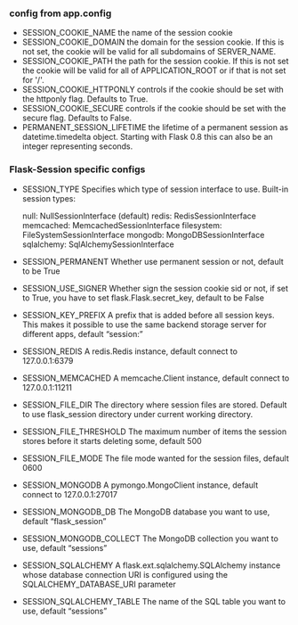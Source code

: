 ### config from app.config
* SESSION_COOKIE_NAME     the name of the session cookie
* SESSION_COOKIE_DOMAIN   the domain for the session cookie. If this is not set, the cookie will be valid for all subdomains of SERVER_NAME.
* SESSION_COOKIE_PATH     the path for the session cookie. If this is not set the cookie will be valid for all of APPLICATION_ROOT or if that is not set for '/'.
* SESSION_COOKIE_HTTPONLY     controls if the cookie should be set with the httponly flag. Defaults to True.
* SESSION_COOKIE_SECURE   controls if the cookie should be set with the secure flag. Defaults to False.
* PERMANENT_SESSION_LIFETIME  the lifetime of a permanent session as datetime.timedelta object. Starting with Flask 0.8 this can also be an integer representing seconds.

### Flask-Session specific configs
* SESSION_TYPE   Specifies which type of session interface to use. Built-in session types:

    null: NullSessionInterface (default)
    redis: RedisSessionInterface
    memcached: MemcachedSessionInterface
    filesystem: FileSystemSessionInterface
    mongodb: MongoDBSessionInterface
    sqlalchemy: SqlAlchemySessionInterface

* SESSION_PERMANENT   Whether use permanent session or not, default to be True
* SESSION_USE_SIGNER  Whether sign the session cookie sid or not, if set to True, you have to set flask.Flask.secret_key, default to be False
* SESSION_KEY_PREFIX  A prefix that is added before all session keys. This makes it possible to use the same backend storage server for different apps, default “session:”
* SESSION_REDIS   A redis.Redis instance, default connect to 127.0.0.1:6379
* SESSION_MEMCACHED   A memcache.Client instance, default connect to 127.0.0.1:11211
* SESSION_FILE_DIR    The directory where session files are stored. Default to use flask_session directory under current working directory.
* SESSION_FILE_THRESHOLD  The maximum number of items the session stores before it starts deleting some, default 500
* SESSION_FILE_MODE   The file mode wanted for the session files, default 0600
* SESSION_MONGODB     A pymongo.MongoClient instance, default connect to 127.0.0.1:27017
* SESSION_MONGODB_DB  The MongoDB database you want to use, default “flask_session”
* SESSION_MONGODB_COLLECT     The MongoDB collection you want to use, default “sessions”
* SESSION_SQLALCHEMY  A flask.ext.sqlalchemy.SQLAlchemy instance whose database connection URI is configured using the SQLALCHEMY_DATABASE_URI parameter
* SESSION_SQLALCHEMY_TABLE    The name of the SQL table you want to use, default “sessions”
